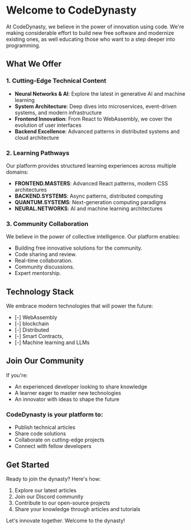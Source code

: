 <docmach type="wrapper" file="fragments/post-structure.html" replacement="content" params="
author:Friday Candour;
author_title: Software Developer;
time_created: Apr 1 2025;
time_to_read: 8 min;
title: Welcome to CodeDynasty: Building Modern Software for Humanity;
topic: Community;
author_img: https://avatars.githubusercontent.com/u/75016347;
image: /placeholder.png;
" >

<docmach type="function" params="tags: innovation, development, community, future-tech, ai" file="fragments/tags.js" />

# Welcome to CodeDynasty

At CodeDynasty, we believe in the power of innovation using code. We're making considerable effort to build new free software and modernize existing ones, as well educating those who want to a step deeper into programming.

## What We Offer

### 1. Cutting-Edge Technical Content

- **Neural Networks & AI**: Explore the latest in generative AI and machine learning
- **System Architecture**: Deep dives into microservices, event-driven systems, and modern infrastructure
- **Frontend Innovation**: From React to WebAssembly, we cover the evolution of user interfaces
- **Backend Excellence**: Advanced patterns in distributed systems and cloud architecture

### 2. Learning Pathways

Our platform provides structured learning experiences across multiple domains:

- **FRONTEND.MASTERS**: Advanced React patterns, modern CSS architectures
- **BACKEND.SYSTEMS**: Async patterns, distributed computing
- **QUANTUM.SYSTEMS**: Next-generation computing paradigms
- **NEURAL.NETWORKS**: AI and machine learning architectures

### 3. Community Collaboration

We believe in the power of collective intelligence. Our platform enables:

- Building free innovative solutions for the community.
- Code sharing and review.
- Real-time collaboration.
- Community discussions.
- Expert mentorship.

## Technology Stack

We embrace modern technologies that will power the future:

- [-] WebAssembly
- [-] blockchain
- [-] Distributed
- [-] Smart Contracts,
- [-] Machine learning and LLMs

## Join Our Community

If you're:

- An experienced developer looking to share knowledge
- A learner eager to master new technologies
- An innovator with ideas to shape the future

### CodeDynasty is your platform to:

- Publish technical articles
- Share code solutions
- Collaborate on cutting-edge projects
- Connect with fellow developers

## Get Started

Ready to join the dynasty? Here's how:

1. Explore our latest articles
2. Join our Discord community
3. Contribute to our open-source projects
4. Share your knowledge through articles and tutorials

Let's innovate together. Welcome to the dynasty!

</docmach>
